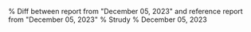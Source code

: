 % Diff between report from "December 05, 2023" and reference report from "December 05, 2023"
% Strudy
% December 05, 2023


